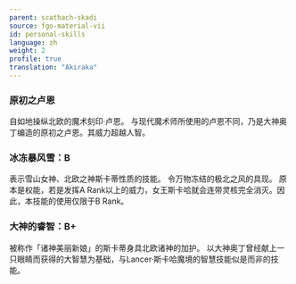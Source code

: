 ```yaml
---
parent: scathach-skadi
source: fgo-material-vii
id: personal-skills
language: zh
weight: 2
profile: true
translation: "Akiraka"
---
```


### 原初之卢恩

自如地操纵北欧的魔术刻印·卢恩。
与现代魔术师所使用的卢恩不同，乃是大神奥丁编造的原初之卢恩。其威力超越人智。

### 冰冻暴风雪：B

表示雪山女神、北欧之神斯卡蒂性质的技能。
令万物冻结的极北之风的具现。
原本是权能，若是发挥A Rank以上的威力，女王斯卡哈就会连带灵核完全消灭。因此，本技能的使用仅限于B Rank。

### 大神的睿智：B+

被称作「诸神美丽新娘」的斯卡蒂身具北欧诸神的加护。
以大神奥丁曾经献上一只眼睛而获得的大智慧为基础，与Lancer·斯卡哈魔境的智慧技能似是而非的技能。
